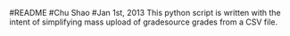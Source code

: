 #README
#Chu Shao
#Jan 1st, 2013
This python script is written with the intent of simplifying mass upload of gradesource grades from a CSV file. 
